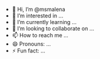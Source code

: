 - 👋 Hi, I’m @msmalena
- 👀 I’m interested in ...
- 🌱 I’m currently learning ...
- 💞️ I’m looking to collaborate on ...
- 📫 How to reach me ...
- 😄 Pronouns: ...
- ⚡ Fun fact: ...

<!---
msmalena/msmalena is a ✨ special ✨ repository because its `README.md` (this file) appears on your GitHub profile.
You can click the Preview link to take a look at your changes.
--->
